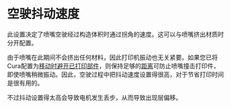 空驶抖动速度
====
此设置决定了喷嘴空驶经过构造体积时通过拐角的速度。这可以与喷嘴挤出材质时分开配置。

由于喷嘴在此期间不会挤出任何材料，因此打印机振动也无关紧要。如果您已将Cura配置为[移动时避开已打印部件](../travel/travel_avoid_other_parts.md)，则保持足够的[距离](../travel/travel_avoid_distance.md)可防止喷嘴撞击打印件，即使喷嘴稍微振动。因此，空驶过程中把抖动速度设置得很高，对于节省打印时间是很有用的。

不过抖动设置得太高会导致电机发生丢步，从而导致出现层偏移。
